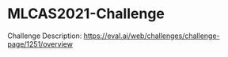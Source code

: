 # MLCAS2021-Challenge
 Challenge Description: https://eval.ai/web/challenges/challenge-page/1251/overview
